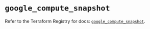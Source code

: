# `google_compute_snapshot`

Refer to the Terraform Registry for docs: [`google_compute_snapshot`](https://registry.terraform.io/providers/hashicorp/google/6.36.1/docs/resources/compute_snapshot).
